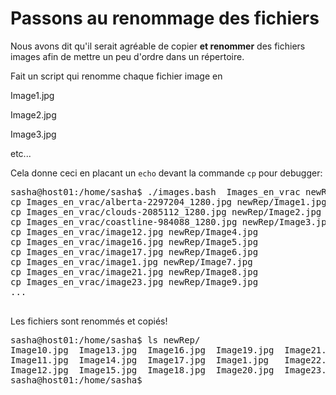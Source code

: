 # Passons au renommage des fichiers

Nous avons dit qu'il serait agréable de copier **et renommer** des fichiers images afin de mettre un peu d'ordre dans un répertoire.

Fait un script qui renomme chaque fichier image en 

Image1.jpg
 
Image2.jpg

Image3.jpg

etc...

Cela donne ceci en placant un `echo` devant la commande `cp` pour debugger: 

<pre>
sasha@host01:/home/sasha$ ./images.bash  Images_en_vrac newRep
cp Images_en_vrac/alberta-2297204_1280.jpg newRep/Image1.jpg
cp Images_en_vrac/clouds-2085112_1280.jpg newRep/Image2.jpg
cp Images_en_vrac/coastline-984088_1280.jpg newRep/Image3.jpg
cp Images_en_vrac/image12.jpg newRep/Image4.jpg
cp Images_en_vrac/image16.jpg newRep/Image5.jpg
cp Images_en_vrac/image17.jpg newRep/Image6.jpg
cp Images_en_vrac/image1.jpg newRep/Image7.jpg
cp Images_en_vrac/image21.jpg newRep/Image8.jpg
cp Images_en_vrac/image23.jpg newRep/Image9.jpg
...

</pre>


Les fichiers sont renommés et copiés!

<pre>
sasha@host01:/home/sasha$ ls newRep/
Image10.jpg  Image13.jpg  Image16.jpg  Image19.jpg  Image21.jpg  Image24.jpg  Image4.jpg  Image7.jpg
Image11.jpg  Image14.jpg  Image17.jpg  Image1.jpg   Image22.jpg  Image2.jpg   Image5.jpg  Image8.jpg
Image12.jpg  Image15.jpg  Image18.jpg  Image20.jpg  Image23.jpg  Image3.jpg   Image6.jpg  Image9.jpg
sasha@host01:/home/sasha$
</pre>






